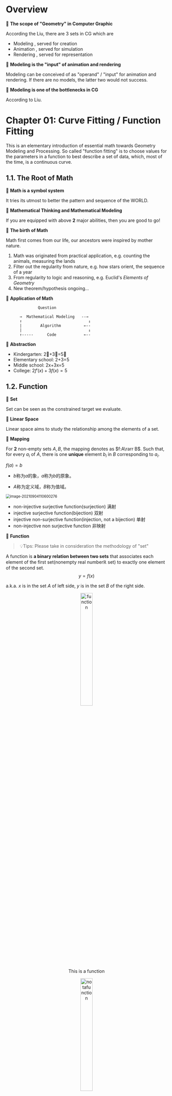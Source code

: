 # Overview

:pushpin: **The scope of "Geometry" in Computer Graphic**

According the Liu, there are $3$ sets in CG which are

- Modeling , served for creation
- Animation ,  served for simulation
- Rendering , served for representation



:pushpin: **Modeling is the "input" of animation and rendering**

Modeling can be conceived of as "operand" / "input" for animation and rendering. If there are no models, the latter two would not success.



:pushpin: **Modeling is one of the bottlenecks in CG**

According to Liu.









# Chapter 01: Curve Fitting / Function Fitting

This is an elementary introduction of essential math towards Geometry Modeling and Processing. So called "function fitting" is to choose values for the parameters in a function to best describe a set of data, which, most of the time,  is a continuous curve.



## 1.1. The Root of Math

:pushpin: **Math is a symbol system**

It tries its utmost to better the pattern and sequence of the WORLD.



:pushpin: **Mathematical Thinking and Mathematical Modeling**

If you are equipped with above **2** major abilities, then you are good to go!



:pushpin: **The birth of Math**

Math first comes from our life, our ancestors were inspired by mother nature.

1. Math was originated from practical application, e.g. counting the animals, measuring the lands
2. Filter out the regularity from nature, e.g. how stars orient, the sequence of a year
3. From regularity to logic and reasoning, e.g. Euclid's *Elements of Geometry*
4. New theorem/hypothesis ongoing...



:pushpin: **Application of Math**

```
              Question
              
      →  Mathematical Modeling   --→
      ↑                             ↓
      |        Algorithm          ←--
      |                             ↓
      ↑-----      Code            ←--
```



:pushpin: **Abstraction**

- Kindergarten: 2:apple:+3:apple:=5:apple:
- Elementary school: 2+3=5
- Middle school: 2x+3x=5
- College: $2f'(x)+3f(x)=5$



## 1.2. Function

:pushpin: **Set**

Set can be seen as the constrained target we evaluate.



:pushpin: **Linear Space**

Linear space aims to study the relationship among the elements of a set.



:pushpin: **Mapping**

For **2** non-empty sets $A, B$, the mapping denotes as $f:A\rarr B$. Such that, for every $a_i$ of $A$, there is one **unique** element $b_i$ in $B$ corresponding to $a_i$. 

$f(a)=b$

- $b$称为$a$的象，$a$称为$b$的原象。

- $A$称为定义域，$B$称为值域。

<img src="img/image-20210904110600276.png" alt="image-20210904110600276" style="zoom:80%;" />

- non-injective surjective function(surjection) 满射
- injective surjective function(bijection) 双射
- injective non-surjective function(injection, not a bijection) 单射
- non-injective non surjective function 非映射



:pushpin: **Function**

> ​	:bulb:Tips: Please take in consideration the methodology of "set"

A function is **a binary relation between two sets** that associates each element of the first set(nonempty real number$\mathbb{R}$ set) to exactly one element of the second set.
$$
y = f(x)
$$

a.k.a. $x$ is in the set $A$ of left side, $y$ is in the set $B$ of the right side.

<figure>
    <center>
  <img src="https://upload.wikimedia.org/wikipedia/commons/d/da/Xto3minus3x.svg" alt="function" style="width:30%">
        <figcaption>This is a function</figcaption>
     </center>
</figure>



<figure>
    <center>
  <img src="https://upload.wikimedia.org/wikipedia/commons/f/fb/Function_with_two_values_1.svg" alt="notafunction" style="width:30%">
        <figcaption>This is not a function</figcaption>
     </center>
</figure>





:pushpin: **Function Space(set of functions)**

:star:Takes several "base" function into linear combination spanning into a function space.
$$
L = \text{span}\{f_1,f_2,\cdots,f_n\}=\sum_{i=1}^{n}a_if_i(x)|a_i\in\mathbb{R}^n  \\
\text{where each function corresponds to }n \text{ real number }\mathbb{R}, \\ 
\text{a.k.a, the coefficient vector }(a_1,a_2,\cdots,a_n)
$$


:pushpin: **Polynomial Function Space**

For a Polynomial base: $\{x^k, k=0,1,\cdots,n\}$, we have polynomial function space:
$$
f(x)=\sum_{k=0}^{n}w_kx^k
$$


:pushpin: **Trigonometric functions space**

$$
f(x) = a_0 + \sum_{k=1}^{n}(a_k\cos kx+b_k \sin kx)
$$


:pushpin: **Completeness of the space**

:star:Can this function space represent (approximate) any function?



## 1.3. Math for fitting

:pushpin: **Normed space赋范空间**

inner product normed
$$
\lang f,g\rang = \int_{a}^{b}f(x)g(x)dx
$$
Normed space,  metrizable space.



- [Hilbert space](https://en.wikipedia.org/wiki/Hilbert_space) – Generalization of Euclidean space allowing infinite dimensions



:pushpin: **Weierstrass theorem(万能逼近定理)**

- 闭区间上的连续函数可用多项式级数一致逼近。
- 闭区间上周期为$2\pi$ 的连续函数可用三角函数级数一致逼近。(周期性质)

Suppose $g$  is an **arbitrary continuous real-valued function** defined on the real interval $[a, b]$. For every $ε > 0$, there exists a $n$-polynomial $f$ 
$$
f(x)=\sum_{k=0}^{n}w_kx^k
$$
such that,
$$
\text{min}_{x\in[a,b]}| f (x) − p(x)| < ε
$$


:pushpin: **Fourier series**

$$
f(t) = A_0+\sum_{n=1}^{\infin}[a_n\cos(nwt)+b_nsin(nwt)]  \\
\text{equivalent to }\\
f(t) = A_0+\sum_{n=1}^{\infin}A_n\sin(nwt+\phi_n)
$$
The second equation is much more readable, where $nwt$ **stretch** the curve, $\phi_n$ **translate** the curve.

<figure>
    <center>
  <img src="https://upload.wikimedia.org/wikipedia/commons/b/bd/Fourier_series_square_wave_circles_animation.svg" alt="Fourier_series" style="width:30%">
        <figcaption>Fourier series</figcaption>
     </center>
</figure>



:pushpin: **function composition**

Function composition is an operation that takes two functions $f$ and $g$ and produces a function h such that $h(x) = g(f(x))$, and so on and so on. In CHN, this is very similar to 套娃。
$$
(f ∘ f ∘ f ∘ f)(x) = f(f(f(f(x)))) = f^4(x)
\\\text{sometimes also denoted as}\\
f=f_k∘f_{k-1}∘\cdots ∘ f_0
$$
e.g. Following functions are composed function
$$
\frac{1}{1+\big(\frac{2x}{1+x^2}\big)^2}\\\\
f(x)=\frac{e^x}{x^2+1}
$$


:pushpin: **How to find the desired function?**:star::star::star:

> ​	For most application problem and single variable

1. mathematical modeling. Find a {mapping | transform} function
2. Observe the inputs, variables, dimensions, etc.



> ​	A. Where to find? **representation**

Select certain function space.

> ​	B. Which one?  **evaluation**

Evaluate which function is the most appropriate.

> ​	C. How to find?  **optimization**

Solver and optimization.



:pushpin: **Example of Approximation/Fitting**

> ​	1.Reverse Engineering

<img src="img/image-20210904130442140.png" alt="image-20210904130442140" style="zoom: 50%;" />

Taking the dots of the silhouette as **input**, try to outline the shape with function.

> ​	2.Pointcloud Reconstruction

Taking the pointcloud as **input**, try to reconstruct the surface of the geometry.

<img src="img/image-20210904130927588.png" alt="image-20210904130927588" style="zoom:50%;" />



## 1.4. Data Fitting

:pushpin: **Overview of data fitting**

input: a bunch of data points

output: a **function**$f(x)$ reflects the pattern/sequence of such data

<img src="img/image-20210904131543646.png" alt="image-20210904131543646" style="zoom:50%;" />



:pushpin: **A. Where to find?**

A.1. Select a function space

- Linear Function Space $A=\text{span}\{B_0(x), \cdots, B_n(x)\}$
  - polynomial function $\text{span}\{1,x,x^2,\cdots,x^n\}$
  - RBF(Radial basis function) function
  - Trigonometric  function

A.2. Representation of function
$$
f(x)=\sum_{k=0}^{n}a_kB_k(x)
\\
\text{to find the $n+1$ coefficients }(a_0,\cdots,a_n)
$$


:pushpin: **B.1. Find which one?**

There are **2** main strategies to find the appropriate function. Here is the first. (**1-2**)

This strategy uses **Interpolation**, which ensures the curve passing the data point(**zero errors**)!
$$
y_i=f(x_i), i=0,1,\cdots,n
$$


<figure>
    <center>
  <img src="https://upload.wikimedia.org/wikipedia/commons/4/41/Interpolation_example_polynomial.svg" alt="Interpolation_example_polynomial" style="width:30%">
        <figcaption>Interpolation example polynomial</figcaption>
     </center>
</figure>

:pushpin: **C.1. How to find?**

Since it is desired **0 errors**, solving Simultaneous Linear Equations is an option.

> ​	C.1.1. Use the following equation

$$
\sum_{k=0}^{n}a_kB_k(x_i)=y_i, i=0, 1, \cdots, n
$$

> > ​	C.1.1.1. Solving the $(n+1)\cross(n+1)$ linear equation
> >
> > ​	C.1.1.2. $n$-times Lagrange interpolation polynomial formula



> ​	C.1.2.  :warning: While the coefficient matrix is not quite stable.



:pushpin: **Lagrange Interpolating Polynomial**

:laughing: Fun fact: The formula was first published by Waring in 1779, rediscovered by Euler in 1783, and published by Lagrange in 1795.

The **Lagrange interpolating polynomial** is the polynomial $P(x)$ of degree $\leq(n-1)$ that passes through the $n$ points $(x_1,y_1=f(x_1)),(x_2,y_2=f(x_2)),\cdots, (x_n,y_n=f(x_n))$ and is given by
$$
P(x) = \sum_{j=1}^{n}P_j(x)
$$
where
$$
P_j(x)=y_j\prod_{k=1,\\k\neq j}^{n}\frac{x-x_k}{x_j-x_k}
$$
This polynomial **exists** and is **unique**.(存在且唯一)

The DOF(degree of freedom) of this function = numbers of unknown - numbers of known.

插值函数自由度=未知量个数-已知量个数



:pushpin: **B.2. Find which one?**

There are **2** main strategies to find the appropriate function. Here is the second. (**2-2**)

This strategy uses **Curve Fitting / Approximation**, which allows **errors**!
$$
\min\sum_{i=0}^{n}(y_i-f(x_i))^2
$$

<figure>
    <center>
  <img src="https://upload.wikimedia.org/wikipedia/commons/8/8b/Polyreg_scheffe.svg" alt="Polynomial_Regression" style="width:30%">
        <figcaption>Polynomial Regression as an example of approximation</figcaption>
     </center>
</figure>

:pushpin: **C.2. How to find?**

Since it allows **errors**, we can take the derivative of coefficients and form linear equations.

> ​	C.2.1. Just like the following equation

$$
Ax=b
$$

> ​	C.2.2. Then use ***least squares*** method.



> ​	C.2.3.  :warning: Then the problem shifts to 
>
> > ​	-less data points, more coefficients?
> >
> > ​	-more data points, less coefficients?



:pushpin: **Recap of above strategies: interpolation and Curve Fitting**

|                         | interpolation | curve fitting                      |
| ----------------------- | ------------- | ---------------------------------- |
| **Evaluation Function** | $y_i=f(x_i)$  | $\min\sum_{i=0}^{n}(y_i-f(x_i))^2$ |
| **Loss Function**       | ZERO error    | least squares errors               |

<img src="img/image-20210905003158703.png" alt="image-20210905003158703" style="zoom: 50%;" />



:pushpin: **Underfitting and Overfitting**

<img src="img/image-20210905003718542.png" alt="image-20210905003718542" style="zoom:50%;" />

From left to right: Underfitting, OK, Overfitting.



:pushpin: **How to avoid overfitting?**

1. Data Denoise数据去噪
2. Data Augmentation数据增广
3. Model Simplification模型简化
4. Regularization正则约束



:pushpin: **Ridge regression岭回归正则项**

For a function space, 
$$
y=f(x)=\sum_{i=0}^{n}w_iB_i(x)
$$


we have a base function represented as:
$$
W = (w_0,w_1,\cdots,w_n)
$$
Least squares for fitting:
$$
\min\limits_{W}\norm{Y-XW}^2
$$
Ridge regression:
$$
\min\limits_{W}\norm{Y-XW}^2+\mu\norm{W}_2^2
$$


:pushpin: **Regularization for Sparsity**

:bulb:When to use this: there is redundant base function in function space.

Therefore, we can optimize to select an appropriate base function.

- the $L_0$ norm of coefficient vector(nonzero counts) is as smaller as possible.
- pick the RIGHT base function

$$
\min\limits_{a}\norm{Y-XW}^2+\mu\norm{W}_0
\\
\min\limits_{a}\norm{Y-XW}^2,\quad \text{s.t.}\space\norm{W}_0\leq\beta
$$



:pushpin: **Compressed sensing**

If we have $y$ and $\phi$, there might be infinite solution $x$.

For **sparse** signals, we can reconstruct $x$ by optimization under certain condition.
$$
\min\norm{X}_0\\
\text{s.t. }\Phi x=y
$$




:pushpin: ****



:pushpin: ****



:pushpin: ****



:pushpin: ****



:pushpin: ****



:pushpin: ****



:pushpin: ****



:pushpin: ****



:pushpin: ****



:pushpin: ****



:pushpin: ****



:pushpin: ****



:pushpin: ****



:pushpin: ****



:pushpin: ****



:pushpin: ****



:pushpin: ****



:pushpin: ****



:pushpin: ****



:pushpin: ****



:pushpin: ****



:pushpin: ****



:pushpin: ****



:pushpin: ****



:pushpin: ****



:pushpin: ****



:pushpin: ****



:pushpin: ****



:pushpin: ****



:pushpin: ****



:pushpin: ****



:pushpin: ****



:pushpin: ****



:pushpin: ****



:pushpin: ****



:pushpin: ****



:pushpin: ****



:pushpin: ****



:pushpin: ****



:pushpin: ****



:pushpin: ****



:pushpin: ****



:pushpin: ****



:pushpin: ****



:pushpin: ****



:pushpin: ****



:pushpin: ****



:pushpin: ****



:pushpin: ****



:pushpin: ****



:pushpin: ****



:pushpin: ****



:pushpin: ****



:pushpin: ****



:pushpin: ****



:pushpin: ****



:pushpin: ****



:pushpin: ****



:pushpin: ****



:pushpin: ****



:pushpin: ****



:pushpin: ****



:pushpin: ****



:pushpin: ****



:pushpin: ****



:pushpin: ****



:pushpin: ****



:pushpin: ****



:pushpin: ****



:pushpin: ****



:pushpin: ****



:pushpin: ****



:pushpin: ****



:pushpin: ****



:pushpin: ****



:pushpin: ****



:pushpin: ****



:pushpin: ****



:pushpin: ****



:pushpin: ****



:pushpin: ****



:pushpin: ****



:pushpin: ****



:pushpin: ****



:pushpin: ****



:pushpin: ****



:pushpin: ****



:pushpin: ****



:pushpin: ****



:pushpin: ****



:pushpin: ****



:pushpin: ****



:pushpin: ****



:pushpin: ****



:pushpin: ****



:pushpin: ****



:pushpin: ****



:pushpin: ****



:pushpin: ****



:pushpin: ****



:pushpin: ****



:pushpin: ****



:pushpin: ****



:pushpin: ****



:pushpin: ****



:pushpin: ****



:pushpin: ****



:pushpin: ****



:pushpin: ****



:pushpin: ****



:pushpin: ****



:pushpin: ****



:pushpin: ****



:pushpin: ****



:pushpin: ****



:pushpin: ****



:pushpin: ****



:pushpin: ****



:pushpin: ****



:pushpin: ****



:pushpin: ****



:pushpin: ****




